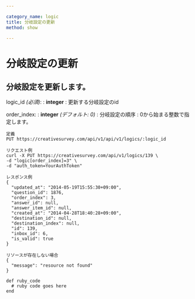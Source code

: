 ```yaml
---

category_name: logic
title: 分岐設定の更新
method: show

---
```


# 分岐設定の更新

## 分岐設定を更新します。

logic_id _(必須)_:
: __integer__
: 更新する分岐設定のid

order_index:
: __integer__ _(デフォルト: 0)_
: 分岐設定の順序
: 0から始まる整数で指定します。

~~~
定義
PUT https://creativesurvey.com/api/v1/api/v1/logics/:logic_id

リクエスト例
curl -X PUT https://creativesurvey.com/api/v1/logics/139 \
-d "logic[order_index]=3" \
-d "auth_token=YourAuthToken"

レスポンス例
{
  "updated_at": "2014-05-19T15:55:30+09:00",
  "question_id": 1876,
  "order_index": 3,
  "answer_id": null,
  "answer_item_id": null,
  "created_at": "2014-04-28T18:40:28+09:00",
  "destination_id": null,
  "destination_index": null,
  "id": 139,
  "inbox_id": 6,
  "is_valid": true
}

リソースが存在しない場合
{
  "message": "resource not found"
}
~~~

~~~
def ruby_code
  # ruby code goes here
end
~~~

